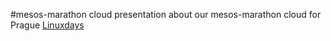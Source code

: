 #mesos-marathon cloud
presentation about our mesos-marathon cloud for Prague [Linuxdays](https://www.linuxdays.cz/2016)

